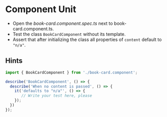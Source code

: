 # Component Unit
- Open the _book-card.component.spec.ts_ next to book-card.component.ts.
- Test the class `BookCardComponent` without its template.
- Assert that after initializing the class all properties of `content` default to `"n/a"`.

## Hints

```ts
import { BookCardComponent } from './book-card.component';

describe('BookCardComponent', () => {
  describe('When no content is passed', () => {
    it('defaults to "n/a"', () => {
       // Write your test here, please
    });
  })
});
```
